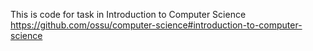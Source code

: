 This is code for task in Introduction to Computer Science 
https://github.com/ossu/computer-science#introduction-to-computer-science
